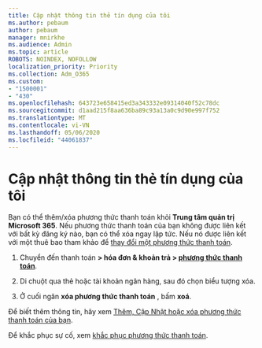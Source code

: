 ```yaml
---
title: Cập nhật thông tin thẻ tín dụng của tôi
ms.author: pebaum
author: pebaum
manager: mnirkhe
ms.audience: Admin
ms.topic: article
ROBOTS: NOINDEX, NOFOLLOW
localization_priority: Priority
ms.collection: Adm_O365
ms.custom:
- "1500001"
- "430"
ms.openlocfilehash: 643723e658415ed3a343332e09314040f52c78dc
ms.sourcegitcommit: d1aad215f8aa636ba89c93a13a0c9d90e997f752
ms.translationtype: MT
ms.contentlocale: vi-VN
ms.lasthandoff: 05/06/2020
ms.locfileid: "44061837"
---
```

# <a name="update-my-credit-card-information"></a>Cập nhật thông tin thẻ tín dụng của tôi

Bạn có thể thêm/xóa phương thức thanh toán khỏi **Trung tâm quản trị Microsoft 365**. Nếu phương thức thanh toán của bạn không được liên kết với bất kỳ đăng ký nào, bạn có thể xóa ngay lập tức. Nếu nó được liên kết với một thuê bao tham khảo để [thay đổi một phương thức thanh toán](https://docs.microsoft.com/microsoft-365/commerce/billing-and-payments/add-update-or-remove-credit-card-or-bank-account#change-a-payment-method).

1. Chuyển đến thanh toán **> hóa đơn & khoản trả > [phương thức thanh toán](https://go.microsoft.com/fwlink/p/?linkid=2018806)**.

2. Di chuột qua thẻ hoặc tài khoản ngân hàng, sau đó chọn biểu tượng xóa.

3. Ở cuối ngăn **xóa phương thức thanh toán** , bấm **xoá**.

Để biết thêm thông tin, hãy xem [Thêm, Cập Nhật hoặc xóa phương thức thanh toán của bạn](https://docs.microsoft.com/microsoft-365/commerce/billing-and-payments/add-update-or-remove-credit-card-or-bank-account#update-an-existing-payment-method).

Để khắc phục sự cố, xem [khắc phục phương thức thanh toán](https://docs.microsoft.com/microsoft-365/commerce/billing-and-payments/add-update-or-remove-credit-card-or-bank-account#troubleshoot-payment-methods).
